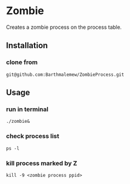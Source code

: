 # Zombie
Creates a zombie process on the process table.

## Installation
### clone from
```
git@github.com:Barthmalemew/ZombieProcess.git
```
## Usage
### run in terminal
```
./zombie&
```
### check process list
```
ps -l
```
### kill process marked by Z
```
kill -9 <zombie process ppid>
```
